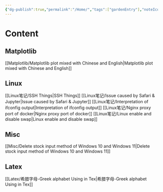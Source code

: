 ```yaml
---
{"dg-publish":true,"permalink":"/Home/","tags":["gardenEntry"],"noteIcon":"","created":"2024-01-03T13:48:15.870+08:00","updated":"2024-01-29T17:06:03.814+08:00"}
---
```


# Content
## Matplotlib
[[Matplotlib/Matplotlib plot mixed with Chinese and English\|Matplotlib plot mixed with Chinese and English]]

## Linux
[[Linux笔记/SSH Things\|SSH Things]]
[[Linux笔记/Issue caused by Safari & Jupyter\|Issue caused by Safari & Jupyter]]
[[Linux笔记/Interpretation of ifconfig output\|Interpretation of ifconfig output]]
[[Linux笔记/Nginx proxy port of docker\|Nginx proxy port of docker]]
[[Linux笔记/Linux enable and disable swap\|Linux enable and disable swap]]
## Misc
[[Misc/Delete stock input method of Windows 10 and Windows 11\|Delete stock input method of Windows 10 and Windows 11]]

## Latex
[[Latex/希腊字母-Greek alphabet Using in Tex\|希腊字母-Greek alphabet Using in Tex]]